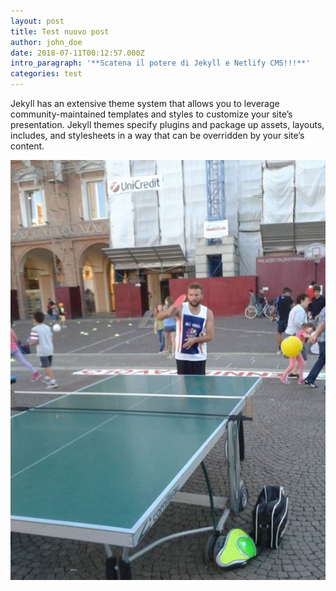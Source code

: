 ```yaml
---
layout: post
title: Test nuovo post
author: john_doe
date: 2018-07-11T00:12:57.000Z
intro_paragraph: '**Scatena il potere di Jekyll e Netlify CMS!!!**'
categories: test
---
```

Jekyll has an extensive theme system that allows you to leverage community-maintained templates and styles to customize your site’s presentation. Jekyll themes specify plugins and package up assets, layouts, includes, and stylesheets in a way that can be overridden by your site’s content.

![](/assets/img/uploads/fb_20140915_13_21_50_saved_picture.jpg)
